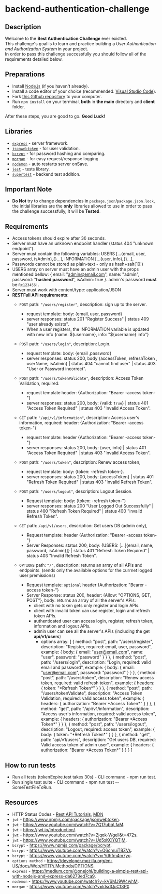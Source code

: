 # backend-authentication-challenge

## Description
Welcome to the <b>Best Authentication Challenge</b> ever existed.<br>
This challenge's goal is to learn and practice building a *User Authentication and Authorization System* in your project.<br>
In order to pass this challenge successfully you should follow all of the requirements detailed below.<br>

## Preparations
- Install [Node.js](https://nodejs.org/en/download/) (if you haven't already).
- Install a code editor of your choice (recommended: [Visual Studio Code](https://code.visualstudio.com/download)).
- Fork [this Github repository](https://github.com/suvelocity/Authentication-Challenge-TEMPLATE) to your computer.
- Run `npm install` on your terminal, **both** in **the main** directory and **client** folder.

After these steps, you are good to go. **Good Luck!**

## Libraries 
- [`express`](https://www.npmjs.com/package/express) - server framework.
- [`jsonwebtoken`](https://www.npmjs.com/package/jsonwebtoken) - for user validation.
- [`bcrypt`](https://www.npmjs.com/package/bcrypt) - for password hashing and comparing.
- [`morgan`](https://www.npmjs.com/package/morgan) - for easy request/response logging.
- [`nodemon`](https://www.npmjs.com/package/nodemon) - auto restarts server onSave. 
- [`jest`](https://www.npmjs.com/package/jest) - tests library.
- [`supertest`](https://www.npmjs.com/package/supertest) - backend test addition.

## Important Note
- **Do Not** try to change dependencies in `package.json`/`package.json.lock`, the initial libraries are the **only** libraries allowed to use in order to pass the challenge successfully, it will be **Tested**.

## Requirements
- Access tokens should expire after 30 seconds.
- Server must have an unknown endpoint handler (status 404 "unknown endpoint").
- Server must contain the following variables: USERS [...{email, user, password, isAdmin},{}...], INFORMATION [...{user, info},{}...], 
- Passwords cannot be stored as plain-text - only as hash+salt(10!)
- USERS array on server must have an admin user with the props mentioned bellow: 
{ email: "admin@email.com", name: "admin", password: "**hashed password**", isAdmin: true }. admin's password **must** be `Rc123456!`.
- Server must work with content/type: application/JSON 
- **RESTFull API requirements:**
  - `POST` path: `"/users/register"`, description: sign up to the server.
    - request template: body: {email, user, password}
    - server responses:  status 201 "Register Success" | status 409 "user already exists".
    - When a user registers, the INFORMATION variable is updated with new info {name: ${username}, info: "${username} info"} 
  - `POST` path: `"/users/login"`, description: Login.
    - request template: body: {email ,password}
    - server responses: status 200, body {accessToken, refreshToken , userName, isAdmin} | status 404 "cannot find user" | status 403 "User or Password incorrect".

  - `POST` path: `"/users/tokenValidate"`, description: Access Token Validation, required: 
    - request template header: {Authorization: "Bearer -access token-"}
    - server responses: status 200, body: {valid: `true`} | status 401 "Access Token Required" | status 403 "Invalid Access Token".

  - `GET` path: `"/api/v1/information"`, description: Access user's information, required: header: {Authorization: "Bearer -access token-"}
    - request template: header {Authorization: "Bearer -access token-"}
    - server responses: status 200, body: {user, info} | status 401 "Access Token Required" | status 403 "Invalid Access Token".
    
  - `POST` path: `"/users/token"`, description: Renew access token, 
    - request template: body: {token: -refresh token-}.
    - server responses: status 200, body: {accessToken} | status 401 "Refresh Token Required" | status 403 "Invalid Refresh Token".
  
  - `POST` path: `"/users/logout"`, description: Logout Session. 
    - Request template: body: {token: -refresh token-"}
    - server responses: status 200 "User Logged Out Successfully" | status 400 "Refresh Token Required" | status 400 "Invalid Refresh Token".

  - `GET` path: `/api/v1/users`, description: Get users DB (admin only), 
    - Request template: header {Authorization: "Bearer -access token-"}
    - Server Responses: status 200, body: {USERS: [...[{email, name, password, isAdmin}]} | status 401 "Refresh Token Required" | status 403 "Invalid Refresh Token".

  - `OPTIONS` path: `"/"`, description: returns an array of all APIs and endpoints. (sends only the available options for the currnet logged user premissions)
    - Request template: `optional` header {Authorization: "Bearer -access token-"}
    - Server Response: status 200, header: {Allow: "OPTIONS, GET, POST"},
    body: returns an array of all the server's APIs:
      - client with no token gets only register and login APIs. 
      - client with invalid token can use register, login and refresh token APIs.
      - authenticated user can access login, register, refresh token, information and logout APIs.
      - admin user can see all the server's APIs (including the get **api/v1/users**)
        - options array:
        [
    { method: "post", path: "/users/register", description: "Register, required: email, user, password", example: { body: { email: "user@email.com", name: "user", password: "password" } } },
    { method: "post", path: "/users/login", description: "Login, required: valid email and password", example: { body: { email: "user@email.com", password: "password" } } },
    { method: "post", path: "/users/token", description: "Renew access token, required: valid refresh token", example: { headers: { token: "\*Refresh Token\*" } } },
    { method: "post", path: "/users/tokenValidate", description: "Access Token Validation, required: valid access token", example: { headers: { authorization: "Bearer \*Access Token\*" } } },
    { method: "get", path: "/api/v1/information", description: "Access user's information, required: valid access token", example: { headers: { authorization: "Bearer \*Access Token\*" } } },
    { method: "post", path: "/users/logout", description: "Logout, required: access token", example: { body: { token: "\*Refresh Token\*" } } },
    { method: "get", path: "api/v1/users", description: "Get users DB, required: Valid access token of admin user", example: { headers: { authorization: "Bearer \*Access Token\*" } } }
  ]
## How to run tests
- Run all tests (tokenExpire.test takes 30s) - CLI command - npm run test.
- Run single test suite -  CLI command - npm run test -- SomeTestFileToRun.

## Resources
- HTTP Status Codes - [Rest API Tutorials](https://www.restapitutorial.com/httpstatuscodes.html), [MDN](https://developer.mozilla.org/en-US/docs/Web/HTTP/Status)
- `jwt` - https://www.npmjs.com/package/jsonwebtoken.
- `jwt` - https://www.youtube.com/watch?v=7Q17ubqLfaM.
- `jwt` - https://jwt.io/introduction/.
- `jwt` - https://www.youtube.com/watch?v=2jqok-WgelI&t=472s.
- `jwt` - https://www.youtube.com/watch?v=Ud5xKCYQTjM.
- `bcrypt` - https://www.npmjs.com/package/bcrypt.
- `bcrypt` - https://www.youtube.com/watch?v=O6cmuiTBZVs.
- `bcrypt` - https://www.youtube.com/watch?v=rYdhfm4m7yg.
- `options method` - https://developer.mozilla.org/en-US/docs/Web/HTTP/.Methods/OPTIONS.
- `express` - https://medium.com/@onejohi/building-a-simple-rest-api-with-nodejs-and-express-da6273ed7ca9.
- `nodemon` - https://www.youtube.com/watch?v=kV6MJ9W4whM.
- `morgan` - https://www.youtube.com/watch?v=IdsdQuC13P0.


